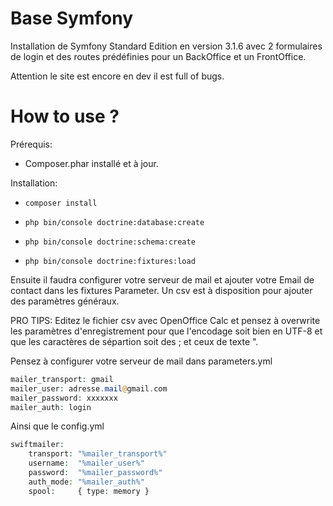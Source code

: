 Base Symfony
========================

Installation de Symfony Standard Edition en version 3.1.6 avec 2 formulaires de login et des routes prédéfinies
pour un BackOffice et un FrontOffice.

Attention le site est encore en dev il est full of bugs.


How to use ?
========================

Prérequis:

* Composer.phar installé et à jour.

Installation:

* <code>composer install</code>

* <code>php bin/console doctrine:database:create</code>

* <code>php bin/console doctrine:schema:create</code>

* <code>php bin/console doctrine:fixtures:load</code>

Ensuite il faudra configurer votre serveur de mail et ajouter votre Email de contact dans les fixtures Parameter. Un csv est à disposition pour ajouter 
des paramètres généraux. 

PRO TIPS: Editez le fichier csv avec OpenOffice Calc et pensez à overwrite les paramètres d'enregistrement pour que l'encodage soit bien en UTF-8 et que les caractères de sépartion soit des ; et ceux de texte
".

Pensez à configurer votre serveur de mail dans parameters.yml

```php
mailer_transport: gmail  
mailer_user: adresse.mail@gmail.com  
mailer_password: xxxxxxx  
mailer_auth: login  
```

Ainsi que le config.yml

```php
swiftmailer: 
    transport: "%mailer_transport%"
    username:  "%mailer_user%"  
    password:  "%mailer_password%"  
    auth_mode: "%mailer_auth%"  
    spool:     { type: memory }  
```